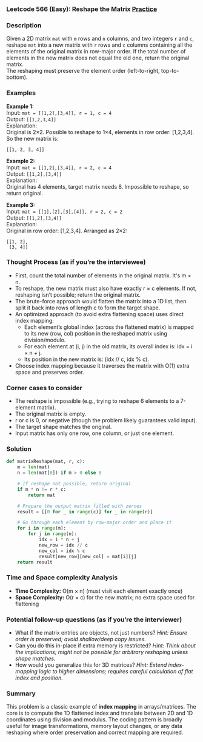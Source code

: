 ### Leetcode 566 (Easy): Reshape the Matrix [Practice](https://leetcode.com/problems/reshape-the-matrix)

### Description  
Given a 2D matrix `mat` with `m` rows and `n` columns, and two integers `r` and `c`, reshape `mat` into a new matrix with `r` rows and `c` columns containing all the elements of the original matrix in row-major order.
If the total number of elements in the new matrix does not equal the old one, return the original matrix.  
The reshaping must preserve the element order (left-to-right, top-to-bottom).

### Examples  

**Example 1:**  
Input: `mat = [[1,2],[3,4]], r = 1, c = 4`  
Output: `[[1,2,3,4]]`  
Explanation:  
Original is 2×2. Possible to reshape to 1×4, elements in row order: [1,2,3,4].  
So the new matrix is:  
```
[[1, 2, 3, 4]]
```

**Example 2:**  
Input: `mat = [[1,2],[3,4]], r = 2, c = 4`  
Output: `[[1,2],[3,4]]`  
Explanation:  
Original has 4 elements, target matrix needs 8. Impossible to reshape, so return original.

**Example 3:**  
Input: `mat = [[1],[2],[3],[4]], r = 2, c = 2`  
Output: `[[1,2],[3,4]]`  
Explanation:  
Original in row order: [1,2,3,4]. Arranged as 2×2:  
```
[[1, 2],
 [3, 4]]
```

### Thought Process (as if you’re the interviewee)  
- First, count the total number of elements in the original matrix. It's m × n.
- To reshape, the new matrix must also have exactly r × c elements. If not, reshaping isn’t possible; return the original matrix.
- The brute-force approach would flatten the matrix into a 1D list, then split it back into rows of length c to form the target shape.
- An optimized approach (to avoid extra flattening space) uses direct index mapping:
    - Each element’s global index (across the flattened matrix) is mapped to its new (row, col) position in the reshaped matrix using division/modulo.
    - For each element at (i, j) in the old matrix, its overall index is: idx = i × n + j.
    - Its position in the new matrix is: (idx // c, idx % c).
- Choose index mapping because it traverses the matrix with O(1) extra space and preserves order.

### Corner cases to consider  
- The reshape is impossible (e.g., trying to reshape 6 elements to a 7-element matrix).
- The original matrix is empty.
- r or c is 0, or negative (though the problem likely guarantees valid input).
- The target shape matches the original.
- Input matrix has only one row, one column, or just one element.

### Solution

```python
def matrixReshape(mat, r, c):
    m = len(mat)
    n = len(mat[0]) if m > 0 else 0

    # If reshape not possible, return original
    if m * n != r * c:
        return mat

    # Prepare the output matrix filled with zeroes
    result = [[0 for _ in range(c)] for _ in range(r)]

    # Go through each element by row-major order and place it
    for i in range(m):
        for j in range(n):
            idx = i * n + j
            new_row = idx // c
            new_col = idx % c
            result[new_row][new_col] = mat[i][j]
    return result
```

### Time and Space complexity Analysis  

- **Time Complexity:** O(m × n) (must visit each element exactly once)
- **Space Complexity:** O(r × c) for the new matrix; no extra space used for flattening

### Potential follow-up questions (as if you’re the interviewer)  

- What if the matrix entries are objects, not just numbers?
  *Hint: Ensure order is preserved; avoid shallow/deep copy issues.*
- Can you do this in-place if extra memory is restricted?
  *Hint: Think about the implications; might not be possible for arbitrary reshaping unless shape matches.*
- How would you generalize this for 3D matrices?
  *Hint: Extend index-mapping logic to higher dimensions; requires careful calculation of flat index and position.*

### Summary
This problem is a classic example of **index mapping** in arrays/matrices. The core is to compute the 1D flattened index and translate between 2D and 1D coordinates using division and modulus. The coding pattern is broadly useful for image transformations, memory layout changes, or any data reshaping where order preservation and correct mapping are required.